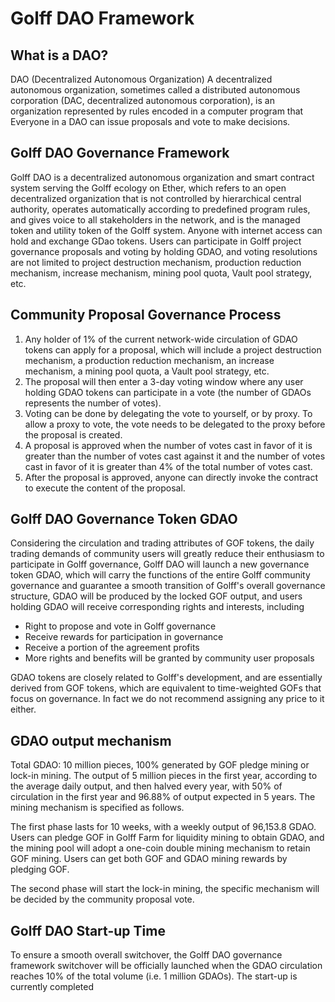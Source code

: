 # Golff DAO Framework

## What is a DAO?

DAO (Decentralized Autonomous Organization) A decentralized autonomous organization, sometimes called a distributed autonomous corporation (DAC, decentralized autonomous corporation), is an organization represented by rules encoded in a computer program that Everyone in a DAO can issue proposals and vote to make decisions.

## Golff DAO Governance Framework

Golff DAO is a decentralized autonomous organization and smart contract system serving the Golff ecology on Ether, which refers to an open decentralized organization that is not controlled by hierarchical central authority, operates automatically according to predefined program rules, and gives voice to all stakeholders in the network, and is the managed token and utility token of the Golff system. Anyone with internet access can hold and exchange GDao tokens. Users can participate in Golff project governance proposals and voting by holding GDAO, and voting resolutions are not limited to project destruction mechanism, production reduction mechanism, increase mechanism, mining pool quota, Vault pool strategy, etc.

## Community Proposal Governance Process

1. Any holder of 1% of the current network-wide circulation of GDAO tokens can apply for a proposal, which will include a project destruction mechanism, a production reduction mechanism, an increase mechanism, a mining pool quota, a Vault pool strategy, etc.
2. The proposal will then enter a 3-day voting window where any user holding GDAO tokens can participate in a vote (the number of GDAOs represents the number of votes).
3. Voting can be done by delegating the vote to yourself, or by proxy. To allow a proxy to vote, the vote needs to be delegated to the proxy before the proposal is created.
4. A proposal is approved when the number of votes cast in favor of it is greater than the number of votes cast against it and the number of votes cast in favor of it is greater than 4% of the total number of votes cast.
5. After the proposal is approved, anyone can directly invoke the contract to execute the content of the proposal.

## Golff DAO Governance Token GDAO

Considering the circulation and trading attributes of GOF tokens, the daily trading demands of community users will greatly reduce their enthusiasm to participate in Golff governance, Golff DAO will launch a new governance token GDAO, which will carry the functions of the entire Golff community governance and guarantee a smooth transition of Golff's overall governance structure, GDAO will be produced by the locked GOF output, and users holding GDAO will receive corresponding rights and interests, including

- Right to propose and vote in Golff governance
- Receive rewards for participation in governance
- Receive a portion of the agreement profits
- More rights and benefits will be granted by community user proposals

GDAO tokens are closely related to Golff's development, and are essentially derived from GOF tokens, which are equivalent to time-weighted GOFs that focus on governance. In fact we do not recommend assigning any price to it either.

## GDAO output mechanism

Total GDAO: 10 million pieces, 100% generated by GOF pledge mining or lock-in mining. The output of 5 million pieces in the first year, according to the average daily output, and then halved every year, with 50% of circulation in the first year and 96.88% of output expected in 5 years. The mining mechanism is specified as follows.

The first phase lasts for 10 weeks, with a weekly output of 96,153.8 GDAO. Users can pledge GOF in Golff Farm for liquidity mining to obtain GDAO, and the mining pool will adopt a one-coin double mining mechanism to retain GOF mining. Users can get both GOF and GDAO mining rewards by pledging GOF.

The second phase will start the lock-in mining, the specific mechanism will be decided by the community proposal vote.

## Golff DAO Start-up Time

To ensure a smooth overall switchover, the Golff DAO governance framework switchover will be officially launched when the GDAO circulation reaches 10% of the total volume (i.e. 1 million GDAOs). The start-up is currently completed